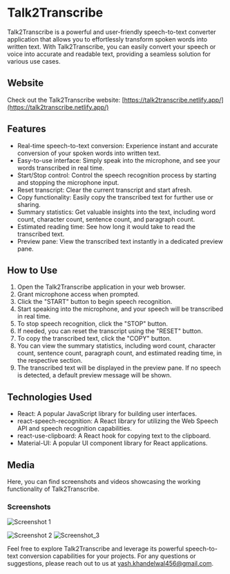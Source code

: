# Talk2Transcribe

Talk2Transcribe is a powerful and user-friendly speech-to-text converter application that allows you to effortlessly transform spoken words into written text. With Talk2Transcribe, you can easily convert your speech or voice into accurate and readable text, providing a seamless solution for various use cases.

## Website

Check out the Talk2Transcribe website: [https://talk2transcribe.netlify.app/](https://talk2transcribe.netlify.app/)

## Features

- Real-time speech-to-text conversion: Experience instant and accurate conversion of your spoken words into written text.
- Easy-to-use interface: Simply speak into the microphone, and see your words transcribed in real time.
- Start/Stop control: Control the speech recognition process by starting and stopping the microphone input.
- Reset transcript: Clear the current transcript and start afresh.
- Copy functionality: Easily copy the transcribed text for further use or sharing.
- Summary statistics: Get valuable insights into the text, including word count, character count, sentence count, and paragraph count.
- Estimated reading time: See how long it would take to read the transcribed text.
- Preview pane: View the transcribed text instantly in a dedicated preview pane.

## How to Use

1. Open the Talk2Transcribe application in your web browser.
2. Grant microphone access when prompted.
3. Click the "START" button to begin speech recognition.
4. Start speaking into the microphone, and your speech will be transcribed in real time.
5. To stop speech recognition, click the "STOP" button.
6. If needed, you can reset the transcript using the "RESET" button.
7. To copy the transcribed text, click the "COPY" button.
8. You can view the summary statistics, including word count, character count, sentence count, paragraph count, and estimated reading time, in the respective section.
9. The transcribed text will be displayed in the preview pane. If no speech is detected, a default preview message will be shown.

## Technologies Used

- React: A popular JavaScript library for building user interfaces.
- react-speech-recognition: A React library for utilizing the Web Speech API and speech recognition capabilities.
- react-use-clipboard: A React hook for copying text to the clipboard.
- Material-UI: A popular UI component library for React applications.

## Media

Here, you can find screenshots and videos showcasing the working functionality of Talk2Transcribe.

### Screenshots

![Screenshot 1](![image](https://drive.google.com/file/d/1rt8ED_MrdRgAR5dd-wK5MvQAQqJcJn-s/view))


![Screenshot 2](![image](https://drive.google.com/file/d/1qTYRSR3DxAmDrhGANnwVSc1GJ4UCTqLB/view))
![Screenshot_3](![image](https://drive.google.com/file/d/1-eYGl_AyN0N_vUpZeyByFPQnrigd6uok/view))



Feel free to explore Talk2Transcribe and leverage its powerful speech-to-text conversion capabilities for your projects. For any questions or suggestions, please reach out to us at [yash.khandelwal456@gmail.com](mailto:yash.khandelwal456@gmail.com).










